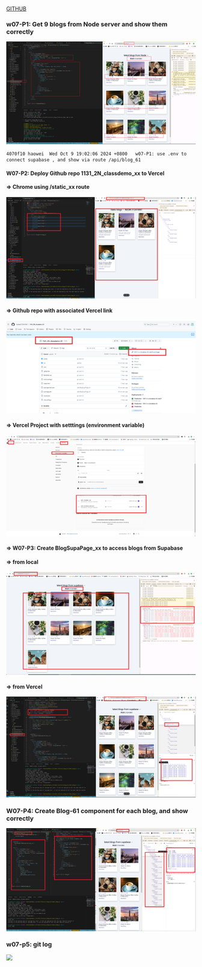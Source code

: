[GITHUB](https://github.com/haowei212410061/1131-wp1-demo-61)

### w07-P1: Get 9 blogs from Node server and show them correctly

![](w07-p1.png)

```
4070f10 haowei  Wed Oct 9 19:02:06 2024 +0800   w07-P1: use .env to connect supabase , and show via route /api/blog_61
```

#### W07-P2: Deploy Github repo 1131_2N_classdemo_xx to Vercel

#### => Chrome using /static_xx route

![](w07-p2-1.png)

#### => Github repo with associated Vercel link

![](w07-p2-2.png)

#### => Vercel Project with setttings (environment variable)

![](w07-p2-3.png)

#### => W07-P3: Create BlogSupaPage_xx to access blogs from Supabase

#### => from local

![](w07-p3-1.png)

#### => from Vercel

![](w07-p3-2.png)

### W07-P4: Create Blog-61 component for each blog, and show correctly

![](w07-p4.png)

### w07-p5: git log

![](w07-p5.png)

```

```

